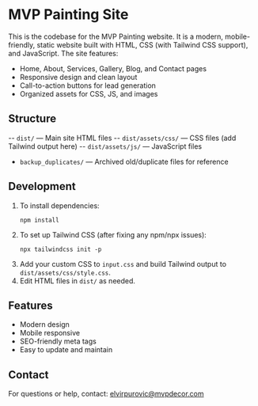 # MVP Painting Site

<!-- Trigger Netlify cache clear: redeploy -->

This is the codebase for the MVP Painting website. It is a modern, mobile-friendly, static website built with HTML, CSS (with Tailwind CSS support), and JavaScript. The site features:

- Home, About, Services, Gallery, Blog, and Contact pages
- Responsive design and clean layout
- Call-to-action buttons for lead generation
- Organized assets for CSS, JS, and images

## Structure

-- `dist/` — Main site HTML files
-- `dist/assets/css/` — CSS files (add Tailwind output here)
-- `dist/assets/js/` — JavaScript files
- `backup_duplicates/` — Archived old/duplicate files for reference

## Development

1. To install dependencies:
   ```
   npm install
   ```
2. To set up Tailwind CSS (after fixing any npm/npx issues):
   ```
   npx tailwindcss init -p
   ```
3. Add your custom CSS to `input.css` and build Tailwind output to `dist/assets/css/style.css`.
4. Edit HTML files in `dist/` as needed.

## Features
- Modern design
- Mobile responsive
- SEO-friendly meta tags
- Easy to update and maintain

## Contact
For questions or help, contact: elvirpurovic@mvpdecor.com
